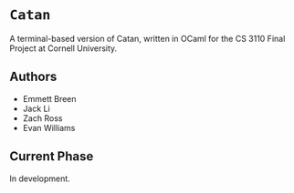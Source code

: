 # `Catan` 
A terminal-based version of Catan, written in OCaml for the CS 3110 Final Project at Cornell University. 

## Authors
- Emmett Breen
- Jack Li
- Zach Ross
- Evan Williams

## Current Phase
In development. 
